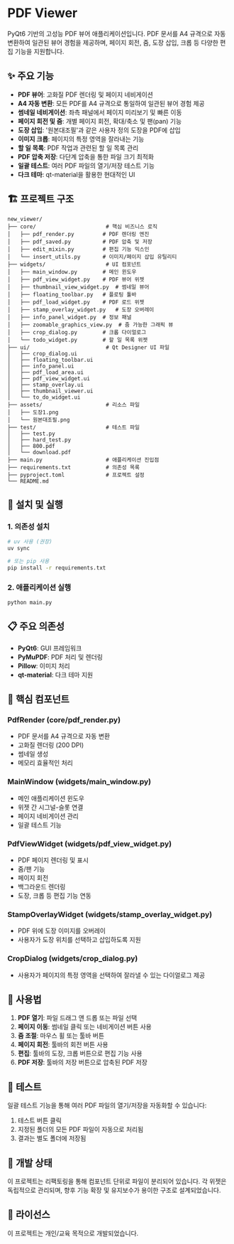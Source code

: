 # PDF Viewer

PyQt6 기반의 고성능 PDF 뷰어 애플리케이션입니다. PDF 문서를 A4 규격으로 자동 변환하여 일관된 뷰어 경험을 제공하며, 페이지 회전, 줌, 도장 삽입, 크롭 등 다양한 편집 기능을 지원합니다.

## ✨ 주요 기능

- **PDF 뷰어**: 고화질 PDF 렌더링 및 페이지 네비게이션
- **A4 자동 변환**: 모든 PDF를 A4 규격으로 통일하여 일관된 뷰어 경험 제공
- **썸네일 네비게이션**: 좌측 패널에서 페이지 미리보기 및 빠른 이동
- **페이지 회전 및 줌**: 개별 페이지 회전, 확대/축소 및 팬(pan) 기능
- **도장 삽입**: '원본대조필'과 같은 사용자 정의 도장을 PDF에 삽입
- **이미지 크롭**: 페이지의 특정 영역을 잘라내는 기능
- **할 일 목록**: PDF 작업과 관련된 할 일 목록 관리
- **PDF 압축 저장**: 다단계 압축을 통한 파일 크기 최적화
- **일괄 테스트**: 여러 PDF 파일의 열기/저장 테스트 기능
- **다크 테마**: qt-material을 활용한 현대적인 UI

## 🏗️ 프로젝트 구조

```
new_viewer/
├── core/                      # 핵심 비즈니스 로직
│   ├── pdf_render.py         # PDF 렌더링 엔진
│   ├── pdf_saved.py          # PDF 압축 및 저장
│   ├── edit_mixin.py         # 편집 기능 믹스인
│   └── insert_utils.py       # 이미지/페이지 삽입 유틸리티
├── widgets/                   # UI 컴포넌트
│   ├── main_window.py        # 메인 윈도우
│   ├── pdf_view_widget.py    # PDF 뷰어 위젯
│   ├── thumbnail_view_widget.py  # 썸네일 뷰어
│   ├── floating_toolbar.py   # 플로팅 툴바
│   ├── pdf_load_widget.py    # PDF 로드 위젯
│   ├── stamp_overlay_widget.py   # 도장 오버레이
│   ├── info_panel_widget.py  # 정보 패널
│   ├── zoomable_graphics_view.py  # 줌 가능한 그래픽 뷰
│   ├── crop_dialog.py        # 크롭 다이얼로그
│   └── todo_widget.py        # 할 일 목록 위젯
├── ui/                        # Qt Designer UI 파일
│   ├── crop_dialog.ui
│   ├── floating_toolbar.ui
│   ├── info_panel.ui
│   ├── pdf_load_area.ui
│   ├── pdf_view_widget.ui
│   ├── stamp_overlay.ui
│   ├── thumbnail_viewer.ui
│   └── to_do_widget.ui
├── assets/                    # 리소스 파일
│   ├── 도장1.png
│   └── 원본대조필.png
├── test/                      # 테스트 파일
│   ├── test.py
│   ├── hard_test.py
│   ├── 800.pdf
│   └── download.pdf
├── main.py                    # 애플리케이션 진입점
├── requirements.txt           # 의존성 목록
├── pyproject.toml             # 프로젝트 설정
└── README.md
```

## 🚀 설치 및 실행

### 1. 의존성 설치

```bash
# uv 사용 (권장)
uv sync

# 또는 pip 사용
pip install -r requirements.txt
```

### 2. 애플리케이션 실행

```bash
python main.py
```

## 📋 주요 의존성

- **PyQt6**: GUI 프레임워크
- **PyMuPDF**: PDF 처리 및 렌더링
- **Pillow**: 이미지 처리
- **qt-material**: 다크 테마 지원

## 🔧 핵심 컴포넌트

### PdfRender (core/pdf_render.py)
- PDF 문서를 A4 규격으로 자동 변환
- 고화질 렌더링 (200 DPI)
- 썸네일 생성
- 메모리 효율적인 처리

### MainWindow (widgets/main_window.py)
- 메인 애플리케이션 윈도우
- 위젯 간 시그널-슬롯 연결
- 페이지 네비게이션 관리
- 일괄 테스트 기능

### PdfViewWidget (widgets/pdf_view_widget.py)
- PDF 페이지 렌더링 및 표시
- 줌/팬 기능
- 페이지 회전
- 백그라운드 렌더링
- 도장, 크롭 등 편집 기능 연동

### StampOverlayWidget (widgets/stamp_overlay_widget.py)
- PDF 위에 도장 이미지를 오버레이
- 사용자가 도장 위치를 선택하고 삽입하도록 지원

### CropDialog (widgets/crop_dialog.py)
- 사용자가 페이지의 특정 영역을 선택하여 잘라낼 수 있는 다이얼로그 제공

## 🎯 사용법

1. **PDF 열기**: 파일 드래그 앤 드롭 또는 파일 선택
2. **페이지 이동**: 썸네일 클릭 또는 네비게이션 버튼 사용
3. **줌 조절**: 마우스 휠 또는 툴바 버튼
4. **페이지 회전**: 툴바의 회전 버튼 사용
5. **편집**: 툴바의 도장, 크롭 버튼으로 편집 기능 사용
6. **PDF 저장**: 툴바의 저장 버튼으로 압축된 PDF 저장

## 🧪 테스트

일괄 테스트 기능을 통해 여러 PDF 파일의 열기/저장을 자동화할 수 있습니다:

1. 테스트 버튼 클릭
2. 지정된 폴더의 모든 PDF 파일이 자동으로 처리됨
3. 결과는 별도 폴더에 저장됨

## 🔄 개발 상태

이 프로젝트는 리팩토링을 통해 컴포넌트 단위로 파일이 분리되어 있습니다. 각 위젯은 독립적으로 관리되며, 향후 기능 확장 및 유지보수가 용이한 구조로 설계되었습니다.

## 📝 라이선스

이 프로젝트는 개인/교육 목적으로 개발되었습니다.
